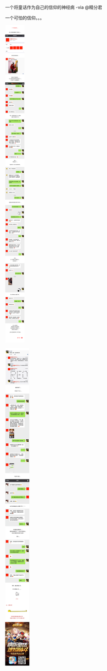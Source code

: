 一个将童话作为自己的信仰的神经病 -via @精分君

一个可怕的信仰。。。

![d18f2403ce1245b7a785ae7c2cd6d9ae.png](https://raw.githubusercontent.com/wxlzmt/cdn1/master/ext/qw/groups/10036/d18f2403ce1245b7a785ae7c2cd6d9ae.png)

![c37c9e004e99421abab7adb9990b24d1.png](https://raw.githubusercontent.com/wxlzmt/cdn1/master/ext/qw/groups/10036/c37c9e004e99421abab7adb9990b24d1.png)
